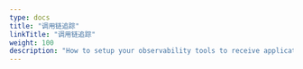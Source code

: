 ```yaml
---
type: docs
title: "调用链追踪"
linkTitle: "调用链追踪"
weight: 100
description: "How to setup your observability tools to receive application traces"
---
```


